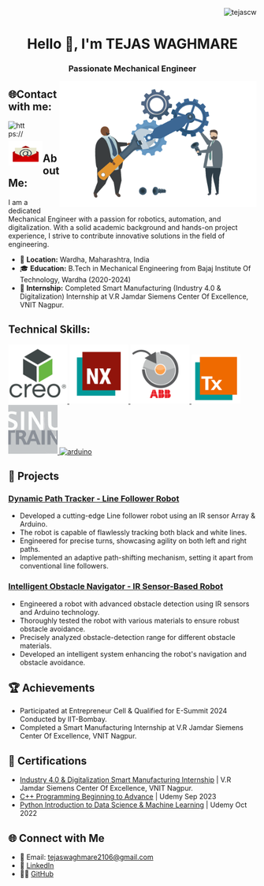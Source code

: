 <p align="right"> <img src="https://komarev.com/ghpvc/?username=tejascw&label=Profile%20views&color=0e75b6&style=flat" alt="tejascw" /> </p> <h1 align="center">Hello 👋, I'm TEJAS WAGHMARE</h1> 

<h3 align="center">Passionate Mechanical Engineer</h3>
<img align="right" alt="coding" width="400" src="https://github.com/tejascw/Asset-/blob/main/mechanical%20engineer.gif">

## 🌐Contact with me: 
<p align="left">
<a href="https://linkedin.com/in/https://www.linkedin.com/in/tejaswaghmare/" target="blank"><img align="left" src="https://raw.githubusercontent.com/rahuldkjain/github-profile-readme-generator/master/src/images/icons/Social/linked-in-alt.svg" alt="https://www.linkedin.com/in/tejaswaghmare/" height=40" width="40" /></a> <a href="mailto:tejaswaghmare2106@gmail.com" target="blank"><img align="left" src="https://github.com/tejascw/Asset-/blob/main/mail%20logo.svg" alt="" height="50" width="70" /></a> </p><br><br>

## About Me:

I am a dedicated Mechanical Engineer with a passion for robotics, automation, and digitalization. With a solid academic background and hands-on project experience, I strive to contribute innovative solutions in the field of engineering.

- 📍 **Location:** Wardha, Maharashtra, India
- 🎓 **Education:** B.Tech in Mechanical Engineering from Bajaj Institute Of Technology, Wardha (2020-2024)
- 🏫 **Internship:** Completed Smart Manufacturing (Industry 4.0 & Digitalization) Internship at V.R Jamdar Siemens Center Of Excellence, VNIT Nagpur.

## Technical Skills:
<p align="left"> <a href="https://www.ptc.com/en/products/creo" target="_blank" rel="noreferrer"> <img src="https://github.com/tejascw/Asset-/blob/main/Creo_logo.svg" alt="Creo" width="120" height="120"/> </a> <a href="https://plm.sw.siemens.com/en-US/nx/" target="_blank" rel="noreferrer"> <img src="https://github.com/tejascw/Asset-/blob/main/NX-Logo.svg" alt="NX CAD/CAM" width="120" height="120"/> </a> <a href="https://new.abb.com/products/robotics/robotstudio" target="_blank" rel="noreferrer"> <img src="https://github.com/tejascw/Asset-/blob/main/ABB_RobotStudio.svg" alt="ABB_RobotStudio" width="120" height="120"/> </a>  <a href="https://plm.sw.siemens.com/en-US/tecnomatix/" target="_blank" rel="noreferrer"> <img src="https://github.com/tejascw/Asset-/blob/main/Tecnomatix_logo%20(2).svg" alt="TECNOMATIX" width="100" height="100"/> </a>  <a href="https://xcelerator.siemens.com/global/en/industries/machinebuilding/machine-tools/cnc4you/sinutrain-uebersicht.html" target="_blank" rel="noreferrer"> <img src="https://github.com/tejascw/Asset-/blob/main/SinuTrain_logo.svg" alt="SinuTrain" width="100" height="100"/> </a>
 <a href="https://www.arduino.cc/" target="_blank" rel="noreferrer"> <img src="https://cdn.worldvectorlogo.com/logos/arduino-1.svg" alt="arduino" width="100" height="100"/> </a> </p>
 
## 🚀 Projects

### [Dynamic Path Tracker - Line Follower Robot](https://github.com/tejascw/Dynamic_Path_racker_Line_Follower_Robot)
- Developed a cutting-edge Line follower robot using an IR sensor Array & Arduino.
- The robot is capable of flawlessly tracking both black and white lines.
- Engineered for precise turns, showcasing agility on both left and right paths.
- Implemented an adaptive path-shifting mechanism, setting it apart from conventional line followers.

### [Intelligent Obstacle Navigator - IR Sensor-Based Robot](https://github.com/tejascw/Intelligent_Obstacle_Navigator_IR_Sensor-Based_Robot)
- Engineered a robot with advanced obstacle detection using IR sensors and Arduino technology.
- Thoroughly tested the robot with various materials to ensure robust obstacle avoidance.
- Precisely analyzed obstacle-detection range for different obstacle materials.
- Developed an intelligent system enhancing the robot's navigation and obstacle avoidance.

## 🏆 Achievements
- Participated at Entrepreneur Cell & Qualified for E-Summit 2024 Conducted by IIT-Bombay.
- Completed a Smart Manufacturing Internship at V.R Jamdar Siemens Center Of Excellence, VNIT Nagpur.


## 📜 Certifications
- [Industry 4.0 & Digitalization Smart Manufacturing Internship](https://github.com/tejascw/INTERNSHIP) | V.R Jamdar Siemens Center Of Excellence, VNIT Nagpur.
- [C++ Programming Beginning to Advance](https://github.com/tejascw/Certificates/blob/main/C%2B%2B_certificate.pdf) | Udemy Sep 2023
- [Python Introduction to Data Science & Machine Learning](https://github.com/tejascw/Certificates/blob/main/python_udemy_cer.pdf) | Udemy Oct 2022

## 🌐 Connect with Me
- 📧 Email: [tejaswaghmare2106@gmail.com](mailto:tejaswaghmare2106@gmail.com)
- 💼 [LinkedIn](https://www.linkedin.com/in/tejaswaghmare/)
- 🧑‍💻 [GitHub](https://github.com/tejascw)


